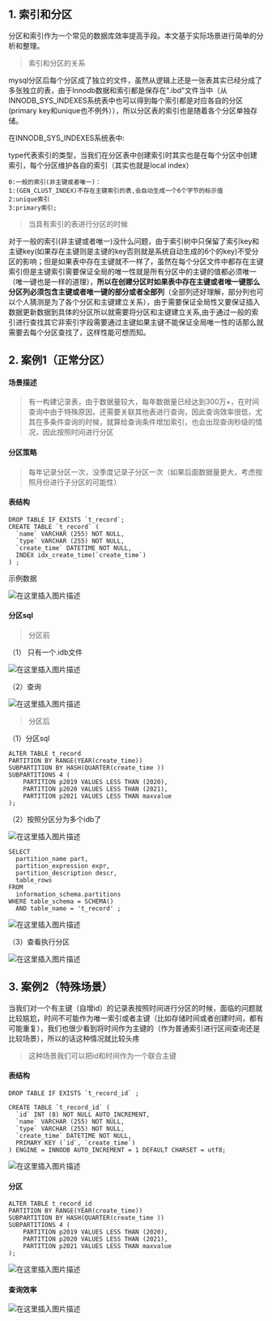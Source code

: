 ## 1. 索引和分区

分区和索引作为一个常见的数据库效率提高手段。本文基于实际场景进行简单的分析和整理。

> 索引和分区的关系

mysql分区后每个分区成了独立的文件，虽然从逻辑上还是一张表其实已经分成了多张独立的表，由于Innodb数据和索引都是保存在".ibd"文件当中（从INNODB_SYS_INDEXES系统表中也可以得到每个索引都是对应各自的分区(primary key和unique也不例外）），所以分区表的索引也是随着各个分区单独存储。

在INNODB_SYS_INDEXES系统表中:

type代表索引的类型，当我们在分区表中创建索引时其实也是在每个分区中创建索引，每个分区维护各自的索引（其实也就是local index）

```
0:一般的索引(非主键或者唯一)：
1:(GEN_CLUST_INDEX)不存在主键索引的表,会自动生成一个6个字节的标示值
2:unique索引
3:primary索引;
```

> 当具有索引的表进行分区的时候

对于一般的索引(非主键或者唯一)没什么问题，由于索引树中只保留了索引key和主键key(如果存在主键则是主键的key否则就是系统自动生成的6个的key)不受分区的影响；但是如果表中存在主键就不一样了，虽然在每个分区文件中都存在主键索引但是主键索引需要保证全局的唯一性就是所有分区中的主键的值都必须唯一（唯一键也是一样的道理），**所以在创建分区时如果表中存在主键或者唯一键那么分区列必须包含主键或者唯一键的部分或者全部列**（全部列还好理解，部分列也可以个人猜测是为了各个分区和主键建立关系），由于需要保证全局性又要保证插入数据更新数据到具体的分区所以就需要将分区和主键建立关系,由于通过一般的索引进行查找其它非索引字段需要通过主键如果主键不能保证全局唯一性的话那么就需要去每个分区查找了，这样性能可想而知。

## 2. 案例1（正常分区）

#### 场景描述

> 有一构建记录表，由于数据量较大，每年数据量已经达到300万+，在时间查询中由于特殊原因，还需要关联其他表进行查询，因此查询效率很低，尤其在多条件查询的时候，就算给查询条件增加索引，也会出现查询秒级的情况，因此按照时间进行分区

#### 分区策略

> 每年记录分区一次，没季度记录子分区一次（如果后面数据量更大，考虑按照月份进行子分区的可能性）

#### 表结构

```
DROP TABLE IF EXISTS `t_record`;
CREATE TABLE `t_record` (
  `name` VARCHAR (255) NOT NULL,
  `type` VARCHAR (255) NOT NULL,
  `create_time` DATETIME NOT NULL,
  INDEX idx_create_time(`create_time`)
) ;
```

示例数据

![在这里插入图片描述](https://img-blog.csdnimg.cn/20210110220116504.png)

#### 分区sql

> 分区前

（1） 只有一个.idb文件

![在这里插入图片描述](https://img-blog.csdnimg.cn/20210110220500305.png)

（2）查询

![在这里插入图片描述](https://img-blog.csdnimg.cn/20210110220745582.png)

> 分区后

（1）分区sql    

```
ALTER TABLE t_record 
PARTITION BY RANGE(YEAR(create_time))
SUBPARTITION BY HASH(QUARTER(create_time ))
SUBPARTITIONS 4 (
    PARTITION p2019 VALUES LESS THAN (2020),
    PARTITION p2020 VALUES LESS THAN (2021),
    PARTITION p2021 VALUES LESS THAN maxvalue
);
```

（2）按照分区分为多个idb了

![在这里插入图片描述](https://img-blog.csdnimg.cn/20210110222109652.png?x-oss-process=image/watermark,type_ZmFuZ3poZW5naGVpdGk,shadow_10,text_aHR0cHM6Ly9ibG9nLmNzZG4ubmV0L2tvbmdtaW5neGlhb3hpYW8=,size_16,color_FFFFFF,t_70)

```
SELECT 
  partition_name part,
  partition_expression expr,
  partition_description descr,
  table_rows 
FROM
  information_schema.partitions 
WHERE table_schema = SCHEMA() 
  AND table_name = 't_record' ;
```
![在这里插入图片描述](https://img-blog.csdnimg.cn/20210110222905811.png?x-oss-process=image/watermark,type_ZmFuZ3poZW5naGVpdGk,shadow_10,text_aHR0cHM6Ly9ibG9nLmNzZG4ubmV0L2tvbmdtaW5neGlhb3hpYW8=,size_16,color_FFFFFF,t_70)

（3）查看执行分区

![在这里插入图片描述](https://img-blog.csdnimg.cn/20210110223709736.png)


## 3. 案例2（特殊场景）

当我们对一个有主键（自增id）的记录表按照时间进行分区的时候，面临的问题就比较尴尬，时间不可能作为唯一索引或者主键（比如存储时间或者创建时间，都有可能重复），我们也很少看到将时间作为主键的（作为普通索引进行区间查询还是比较场景），所以的话这种情况就比较头疼

> 这种场景我们可以把id和时间作为一个联合主键

#### 表结构

```
DROP TABLE IF EXISTS `t_record_id` ;

CREATE TABLE `t_record_id` (
  `id` INT (8) NOT NULL AUTO_INCREMENT,
  `name` VARCHAR (255) NOT NULL,
  `type` VARCHAR (255) NOT NULL,
  `create_time` DATETIME NOT NULL,
  PRIMARY KEY (`id`, `create_time`)
) ENGINE = INNODB AUTO_INCREMENT = 1 DEFAULT CHARSET = utf8;
```

![在这里插入图片描述](https://img-blog.csdnimg.cn/20210110224435651.png)

#### 分区

```
ALTER TABLE t_record_id 
PARTITION BY RANGE(YEAR(create_time))
SUBPARTITION BY HASH(QUARTER(create_time ))
SUBPARTITIONS 4 (
    PARTITION p2019 VALUES LESS THAN (2020),
    PARTITION p2020 VALUES LESS THAN (2021),
    PARTITION p2021 VALUES LESS THAN maxvalue
);
```

![在这里插入图片描述](https://img-blog.csdnimg.cn/20210110224952947.png?x-oss-process=image/watermark,type_ZmFuZ3poZW5naGVpdGk,shadow_10,text_aHR0cHM6Ly9ibG9nLmNzZG4ubmV0L2tvbmdtaW5neGlhb3hpYW8=,size_16,color_FFFFFF,t_70)

#### 查询效率

![在这里插入图片描述](https://img-blog.csdnimg.cn/20210110224647148.png)

